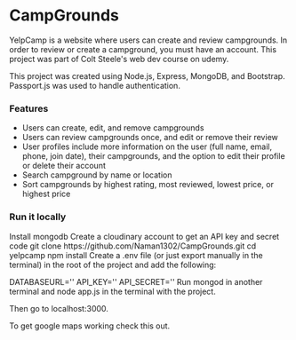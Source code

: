 # CampGrounds
YelpCamp is a website where users can create and review campgrounds. In order to review or create a campground, you must have an account. This project was part of Colt Steele's web dev course on udemy.

This project was created using Node.js, Express, MongoDB, and Bootstrap. Passport.js was used to handle authentication.

<h3>Features</h3>
<ul>
<li>Users can create, edit, and remove campgrounds</li>
<li>Users can review campgrounds once, and edit or remove their review</li>
<li>User profiles include more information on the user (full name, email, phone, join date), their campgrounds, and the option to edit their profile or delete their account</li>
<li>Search campground by name or location</li>
<li>Sort campgrounds by highest rating, most reviewed, lowest price, or highest price</li>
</ul>
<h3>Run it locally</h3>
Install mongodb
Create a cloudinary account to get an API key and secret code
git clone https://github.com/Naman1302/CampGrounds.git
cd yelpcamp
npm install
Create a .env file (or just export manually in the terminal) in the root of the project and add the following:

DATABASEURL='<url>'
API_KEY=''<key>
API_SECRET='<secret>'
Run mongod in another terminal and node app.js in the terminal with the project.

Then go to localhost:3000.

To get google maps working check this out.
